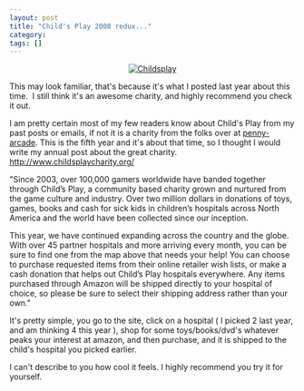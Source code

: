 ```yaml
---
layout: post
title: "Child's Play 2008 redux..."
category: 
tags: []
---
```



<p align="center"><a title="Child's Play Charity" href="http://www.childsplaycharity.org/" target="_blank"><img title="Childsplay" src="http://www.childsplaycharity.org/img/cp468.gif" alt="Childsplay" /></a></p>
<p align="center"></p>

This may look familiar, that's because it's what I posted last year about this time.  I still think it's an awesome charity, and highly recommend you check it out.

I am pretty certain most of my few readers know about Child's Play from my past posts or emails, if not it is a charity from the folks over at <a title="PA" href="http://www.penny-arcade.com">penny-arcade</a>. This is the fifth year and it's about that time, so I thought I would write my annual post about the great charity.
<a title="Childsplay" href="http://www.childsplaycharity.org/">
http://www.childsplaycharity.org/</a>

"Since 2003, over 100,000 gamers worldwide have banded together through Child’s Play, a community based charity grown and nurtured from the game culture and industry. Over two million dollars in donations of toys, games, books and cash for sick kids in children’s hospitals across North America and the world have been collected since our inception.

This year, we have continued expanding across the country and the globe. With over 45 partner hospitals and more arriving every month, you can be sure to find one from the map above that needs your help! You can choose to purchase requested items from their online retailer wish lists, or make a cash donation that helps out Child’s Play hospitals everywhere. Any items purchased through Amazon will be shipped directly to your hospital of choice, so please be sure to select their shipping address rather than your own."

It's pretty simple, you go to the site, click on a hospital ( I picked 2 last year, and am thinking 4 this year ), shop for some toys/books/dvd's whatever peaks your interest at amazon, and then purchase, and it is shipped to the child's hospital you picked earlier.

I can't describe to you how cool it feels.  I highly recommend you try it for yourself.
